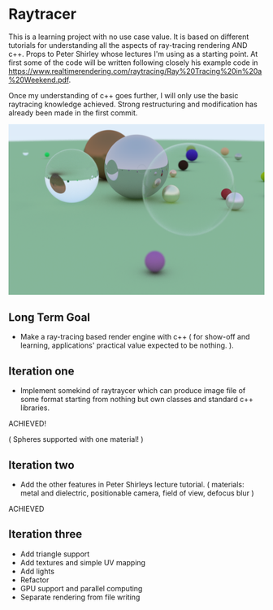 # Raytracer

This is a learning project with no use case value. It is based on different tutorials for understanding all the aspects of ray-tracing rendering AND c++. Props to Peter Shirley whose lectures I'm using as a starting point. At first some of the code will be written following closely his example code in https://www.realtimerendering.com/raytracing/Ray%20Tracing%20in%20a%20Weekend.pdf. 

Once my understanding of c++ goes further, I will only use the basic raytracing knowledge achieved. Strong restructuring and modification has already been made in the first commit.

![](https://github.com/Ilpolainen/Raytracer/blob/master/Project/Images/bubbleBall.png)

## Long Term Goal

- Make a ray-tracing based render engine with c++ ( for show-off and learning, applications' practical value expected to be nothing. ).

## Iteration one

- Implement somekind of raytraycer which can produce image file of some format starting from nothing but own classes and standard c++ libraries.

ACHIEVED!

( Spheres supported with one material! )

## Iteration two

- Add the other features in Peter Shirleys lecture tutorial. ( materials: metal and dielectric, positionable camera, field of view, defocus blur )

ACHIEVED

## Iteration three

- Add triangle support
- Add textures and simple UV mapping
- Add lights
- Refactor
- GPU support and parallel computing
- Separate rendering from file writing

